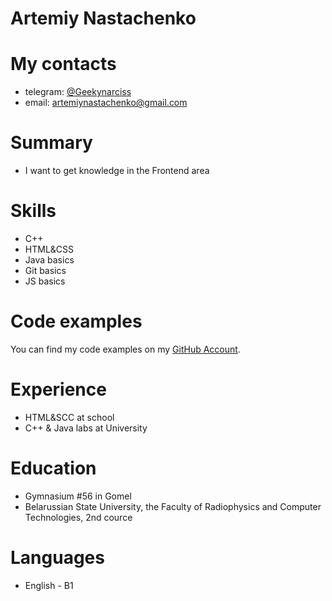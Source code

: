 # **Artemiy Nastachenko**

# My contacts   
* telegram: [@Geekynarciss](https://t.me/Geekynarciss)
* email: artemiynastachenko@gmail.com

# Summary
* I want to get knowledge in the Frontend area

# Skills
* C++
* HTML&CSS
* Java basics
* Git basics
* JS basics

# Code examples
You can find my code examples on my [GitHub Account](https://github.com/GeekyNarciss?tab=repositories).

# Experience
* HTML&SCC at school
* C++ & Java labs at University

# Education
* Gymnasium #56 in Gomel
* Belarussian State University, the Faculty of Radiophysics and Computer Technologies, 2nd cource 

# Languages
* English - B1